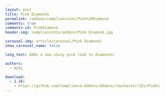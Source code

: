 ```yaml
---
layout: post
title: Pink Diamonds
permalink: /addons/compliance32x/Pink%20Diamond
comments: true
comments-id: PinkDiamond
header-img: compliance32x/addons/Pink Diamond.jpg

carousel-img: article/carousel/Pink Diamond/
show_carousel_name: false

long_text: Adds a new shiny pink look to diamonds!

authors:
  - AX3L

download:
  - 1.16:
    - https://github.com/Compliance-Addons/Addons/raw/master/32x/Pink%20Diamond/Pink%20Diamond%20-%201.16.zip
---
```

